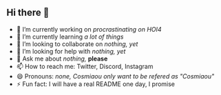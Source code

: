 ## Hi there 👋

- 🔭 I’m currently working on *procrastinating on HOI4*
- 🌱 I’m currently learning *a lot of things*
- 👯 I’m looking to collaborate on *nothing, yet*
- 🤔 I’m looking for help with *nothing, yet*
- 💬 Ask me about *nothing,* **please**
- 📫 How to reach me: Twitter, Discord, Instagram
- 😄 Pronouns: *none, Cosmiaou only want to be refered as "Cosmiaou"*
- ⚡ Fun fact: I will have a real README one day, I promise
